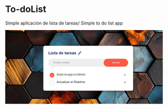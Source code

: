 # To-doList
Simple aplicación de lista de tareas/ Simple to do list app

<a href="#"><img src="App muestra.jfif"></a>
